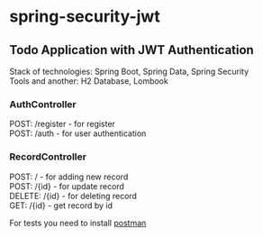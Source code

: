 # spring-security-jwt
## Todo Application with JWT Authentication
Stack of technologies: Spring Boot, Spring Data, Spring Security  
Tools and another: H2 Database, Lombook
### AuthController
POST: /register  -  for register  
POST: /auth  -  for user authentication  
### RecordController
POST: /  -  for adding new record  
POST: /{id}  -  for update record  
DELETE: /{id}  -  for deleting record  
GET: /{id}  -  get record by id  

For tests you need to install [postman](https://www.postman.com)

